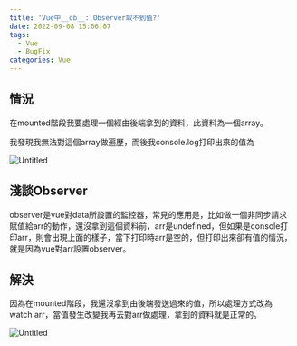 ```yaml
---
title: 'Vue中__ob__: Observer取不到值?'
date: 2022-09-08 15:06:07
tags:
  - Vue
  - BugFix
categories: Vue
---
```

## 情況

在mounted階段我要處理一個經由後端拿到的資料，此資料為一個array。

我發現我無法對這個array做遍歷，而後我console.log打印出來的值為

![Untitled](1.png)

## 淺談****Observer****

observer是vue對data所設置的監控器，常見的應用是，比如做一個非同步請求賦值給arr的動作，還沒拿到這個資料前，arr是undefined，但如果是console打印arr，則會出現上面的樣子，當下打印時arr是空的，但打印出來卻有值的情況，就是因為vue對arr設置observer。

## 解決

因為在mounted階段，我還沒拿到由後端發送過來的值，所以處理方式改為watch arr，當值發生改變我再去對arr做處理，拿到的資料就是正常的。

![Untitled](2.png)